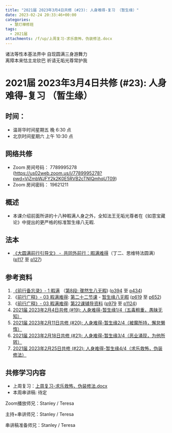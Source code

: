 ```yaml
---
title: "2021届 2023年3月4日共修 (#23): 人身难得-复习 （暂生缘）"
date: 2023-02-24 20:33:46+00:00
categories:
  - 慧灯禅修班
tags:
  - 2021届
attachments: /f/up/上周复习-求乐救怖，伪装修法.docx
---
```

<!--StartFragment-->

诸法等性本基法界中 自现圆满三身游舞力\
离障本来怙主龙钦巴 祈请无垢光尊常护我

# 2021届 2023年3月4日共修 (#23): 人身难得-复习 （暂生缘）

## 时间：

* 温哥华时间星期五 晚 6:30 点
* 北京时间星期六 上午 10:30 点

## 网络共修

* Zoom 房间号码： 7789995278 (<https://us02web.zoom.us/j/7789995278?pwd=VjZmbWJFY2k2K0E5RVB2cTNIQmhqUT09>)
* Zoom 房间密码： 19621211

## 概述

* 本课介绍前面所讲的十八种暇满人身之外，全知法王无垢光尊者在《如意宝藏论》中提出的更严格的标准暂生缘八无暇.

## 法本

* [《](https://huidengchanxiu.net/refs/qxgs/qxgs-03xm)[大圆满前行引导文》 -  共同外前行：暇满难得](https://huidengchanxiu.net/books/dymqx/#%E4%B8%80%E6%9A%87%E6%BB%A1%E9%9A%BE%E5%BE%97)（丁二、思维特法圆满）([p117](https://huidengchanxiu.net/books/dymqx/#p117) 至 [p127](https://huidengchanxiu.net/books/dymqx/#p127))

## 参考资料

1. [《前行备忘录》- 1 暇满](https://huidengchanxiu.net/refs/qxbwl/qxxl4-01xm) （[第8段: 骤然生八无暇](https://huidengchanxiu.net/refs/qxbwl/qxxl4-01xm/#%E9%AA%A4%E7%84%B6%E7%94%9F%E5%85%AB%E6%97%A0%E6%9A%87)) ([p394](https://huidengchanxiu.net/refs/qxbwl/qxxl4-01xm/#p394) 至 [p434](https://huidengchanxiu.net/refs/qxbwl/qxxl4-01xm/#p434))
2. 《[前行广释》- 03 暇满难得](https://huidengchanxiu.net/refs/qxgs/qxgs-03xm): [第二十二节课](https://huidengchanxiu.net/refs/qxgs/qxgs-03xm#%E7%AC%AC%E4%BA%8C%E5%8D%81%E4%BA%8C%E8%8A%82%E8%AF%BE) - [暂生缘八无暇](https://huidengchanxiu.net/refs/qxgs/qxgs-03xm#%E4%B8%80%E6%9A%82%E7%94%9F%E7%BC%98%E5%85%AB%E6%97%A0%E6%9A%87) ([p619](https://huidengchanxiu.net/refs/qxgs/qxgs-03xm/#p619) 至 [p652](https://huidengchanxiu.net/refs/qxgs/qxgs-03xm#p652))
3. 《[前行广释》- 03 暇满难得](https://huidengchanxiu.net/refs/qxgs/fudao/qxgsfd-03xm): [第22课辅导资料](https://huidengchanxiu.net/refs/qxgs/fudao/qxgsfd-03xm/#%E5%89%8D%E8%A1%8C%E5%B9%BF%E9%87%8A%E7%AC%AC22%E8%AF%BE%E8%BE%85%E5%AF%BC%E8%B5%84%E6%96%99) ([p979](https://huidengchanxiu.net/refs/qxgs/fudao/qxgsfd-03xm/#p979) 至 [p1124](https://huidengchanxiu.net/refs/qxgs/fudao/qxgsfd-03xm/#p1124))
4. [2021届 2023年2月4日共修 (#19): 人身难得-暂生缘1/4（五毒粗重，愚昧无知）](https://www.huidengvan.com/posts/2023-01-14-2021%E5%B1%8A-2023%E5%B9%B42%E6%9C%884%E6%97%A5%E5%85%B1%E4%BF%AE-19-%E4%BA%BA%E8%BA%AB%E9%9A%BE%E5%BE%97-%E6%9A%82%E7%94%9F%E7%BC%98%E4%BA%94%E6%AF%92%E7%B2%97%E9%87%8D%E6%84%9A%E6%98%A7%E6%97%A0%E7%9F%A5/)
5. [2021届 2023年2月11日共修 (#20): 人身难得-暂生缘2/4（被魔所持，懈怠懒惰）](https://www.huidengvan.com/posts/2023-02-03-2021%E5%B1%8A-2023%E5%B9%B42%E6%9C%8811%E6%97%A5%E5%85%B1%E4%BF%AE-20-%E4%BA%BA%E8%BA%AB%E9%9A%BE%E5%BE%97-%E6%9A%82%E7%94%9F%E7%BC%982-4%E8%A2%AB%E9%AD%94%E6%89%80%E6%8C%81%E6%87%88%E6%80%A0%E6%87%92%E6%83%B0/)
6. [2021届 2023年2月18日共修 (#21): 人身难得-暂生缘3/4（恶业涌现，为他所转）](https://www.huidengvan.com/posts/2023-02-11-2021%E5%B1%8A-2023%E5%B9%B42%E6%9C%8818%E6%97%A5%E5%85%B1%E4%BF%AE-21-%E4%BA%BA%E8%BA%AB%E9%9A%BE%E5%BE%97-%E6%9A%82%E7%94%9F%E7%BC%983-4%E6%81%B6%E4%B8%9A%E6%B6%8C%E7%8E%B0%E4%B8%BA%E4%BB%96%E6%89%80%E8%BD%AC/)
7. [2021届 2023年2月25日共修 (#22): 人身难得-暂生缘4/4（求乐救怖，伪装修法）](https://www.huidengvan.com/posts/2023-02-20-2021%E5%B1%8A-2023%E5%B9%B42%E6%9C%8825%E6%97%A5%E5%85%B1%E4%BF%AE-22-%E4%BA%BA%E8%BA%AB%E9%9A%BE%E5%BE%97-%E6%9A%82%E7%94%9F%E7%BC%984-4%E6%B1%82%E4%B9%90%E6%95%91%E6%80%96%E4%BC%AA%E8%A3%85%E4%BF%AE%E6%B3%95/)

## **共修学习内容**

* 上周复习：[上周复习-求乐救怖，伪装修法.docx](blob:https://huidengvan.netlify.app/7c40e00c-a743-41d3-b7bc-156d2e49094b)
* 本周串讲稿: [](https://www.huidengvan.com/f/up/%E5%8D%81%E5%9C%86%E6%BB%A1%E4%B9%8B%E5%BE%97%E4%BA%BA%E8%BA%AB%E4%B8%8E%E7%94%9F%E4%B8%AD%E5%9C%9F%E4%B8%B2%E8%AE%B2%E7%A8%BF.pdf)[](https://www.huidengvan.com/f/up/%E4%B8%B2%E8%AE%B2%E7%A8%BF-%E5%8D%81%E5%9C%86%E6%BB%A1%E4%B9%8B%E4%BF%A1%E4%BD%9B%E6%B3%95%EF%BC%8C%E4%BD%9B%E9%99%80%E5%87%BA%E4%B8%96.pdf)[](https://www.huidengvan.com/f/up/%E4%B8%B2%E8%AE%B2%E7%A8%BF-%E5%85%AB%E6%97%A0%E6%9A%87%E3%80%81%E5%8D%81%E5%9C%86%E6%BB%A1.docx)待定

Zoom播放师兄：Stanley / Teresa

主持+串讲师兄：Stanley / Teresa

串讲稿准备师兄：Stanley / Teresa

<!--EndFragment-->